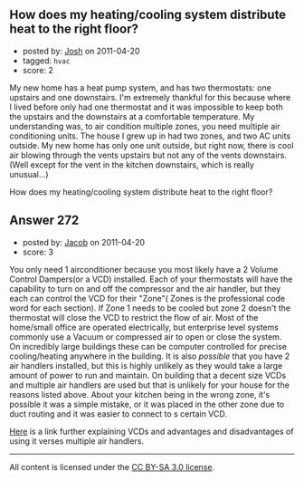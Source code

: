 ## How does my heating/cooling system distribute heat to the right floor?

- posted by: [Josh](https://stackexchange.com/users/-1/20-josh) on 2011-04-20
- tagged: `hvac`
- score: 2

My new home has a heat pump system, and has two thermostats: one upstairs and one downstairs. I'm extremely thankful for this because where I lived before only had one thermostat and it was impossible to keep both the upstairs and the downstairs at a comfortable temperature. My understanding was, to air condition multiple zones, you need multiple air conditioning units. The house I grew up in had two zones, and two AC units outside. My new home has only one unit outside, but right now, there is cool air blowing through the vents upstairs but not any of the vents downstairs. (Well except for the vent in the kitchen downstairs, which is really unusual...)

How does my heating/cooling system distribute heat to the right floor?


## Answer 272

- posted by: [Jacob](https://stackexchange.com/users/-1/28-jacob) on 2011-04-20
- score: 3

<p>You only need 1 airconditioner because you most likely have a 2 Volume Control Dampers(or a VCD) installed. Each of your thermostats will have the capability to turn on and off the compressor and the air handler, but they each can control the VCD for their "Zone"( Zones is the professional code word for each section). If Zone 1 needs to be cooled but zone 2 doesn't the thermostat will close the VCD to restrict the flow of air. Most of the home/small office are operated electrically, but enterprise level systems commonly use a Vacuum or compressed air to open or close the system. On incredibly large buildings these can be computer controlled for precise cooling/heating anywhere in the building. It is also <em>possible</em> that you have 2 air handlers installed, but this is highly unlikely as they would take a large amount of power to run and maintain. On building that a decent size VCDs and multiple air handlers are used but that is unlikely for your house for the reasons listed above.  About your kitchen being in the wrong zone, it's possible it was a simple mistake, or it was placed in the other zone due to duct routing and it was easier to connect to s certain VCD.</p>

<p><a href="http://en.wikipedia.org/wiki/Damper_%28flow%29#Automated_zone_dampers" rel="nofollow">Here</a> is a link further explaining VCDs and advantages and disadvantages of using it verses multiple air handlers.</p>




---

All content is licensed under the [CC BY-SA 3.0 license](https://creativecommons.org/licenses/by-sa/3.0/).
